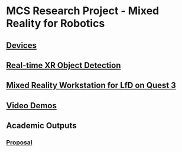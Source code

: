 # MCS Research Project - Mixed Reality for Robotics



## [Devices](docs/devices.md)



## [Real-time XR Object Detection](https://github.com/LOOP115/MCS_YOLOv8)



## [Mixed Reality Workstation for LfD on Quest 3](https://github.com/LOOP115/MCS_XR_Quest3)



## [Video Demos](https://www.youtube.com/playlist?list=PLGZ6M30GmbVM7x_OCORl0q7Z4LuDY4KiY)



## Academic Outputs

### [Proposal](docs//proposal/proposal.pdf)

